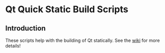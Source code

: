 # Qt Quick Static Build Scripts

## Introduction
These scripts help with the building of Qt statically.
See the [wiki](../../../wiki/Building-Qt-v5.6-Statically-on-Windows)
for more details!
